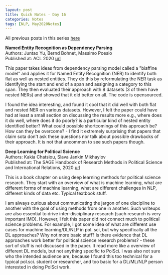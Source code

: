 ```yaml
---
layout: post
title: Quick Notes - Day 16
categories: Notes
tags: [NLP, May2020Notes]
---
```

All previous posts in this series [here](https://nishkalavallabhi.github.io/Tags/#may2020notes)  


**Named Entity Recognition as Dependency Parsing**  
Authors: Juntao Yu, Bernd Bohnet, Massimo Poesio  
Published at: ACL 2020 [url](https://arxiv.org/abs/2005.07150)  

This paper takes ideas from dependency parsing model called a "biaffine model" and applies it for Named Entity Recognition (NER) to identify both flat as well as nested entities. 
They do this by reformulating the NER task as identifying the start and end of a span and assigning a category to this span. They then evaluated their approach with 8 datasets (3 of them have nested NERs) and showed that it did better on all. The code is opensourced. 

I found the idea interesting, and found it cool that it did well with both flat and nested NER on various datasets. However, I felt the paper could have had at least a small section on discussing the results more e.g., where does it do well, where does it do poorly? is a particular kind of nested entity identified better? What could possible shortcomings of this approach be? How can they be overcome? - I find it extremely surprising that papers that claim sota don't ask these questions nor talk about possible drawbacks of their approach. It is not that uncommon to see such papers though. 

**Deep Learning for Political Science**  
Authors: Kakia Chatsiou, Slava Jankin Mikhaylov  
Published at: The SAGE Handbook of Research Methods in Political Science and International Relations, 2020 [url](https://arxiv.org/abs/2005.06540)  

This is a book chapter on using deep learning methods for political science research. They start with an overview of what is machine learning, what are different forms of machine learning, what are different challenges in NLP, different kinds of data etc. Typical textbook stuff. 

I am always curious about communicating the jargon of one discipline to another with the goal of using methods from one in another. Such writeups are also essential to drive inter-disciplinary research (such research is very important IMO). However, I felt this paper did not connect much to political science problems. For example, I got some idea of what are different use cases for machine learning/DL/NLP in pol. sci, but why specifically all the DL approaches? Why not more basic stuff? Is there evidence that DL approaches work better for political science research problems? - these sort of stuff is not discussed in the paper. It read more like a overview of different DL models, but not anything specific to PolSci. I was also not sure who the intended audience are, because I found this too technical for a typical pol.sci. student or researcher, and too basic for a DL/ML/NLP person interested in doing PolSci work. 

